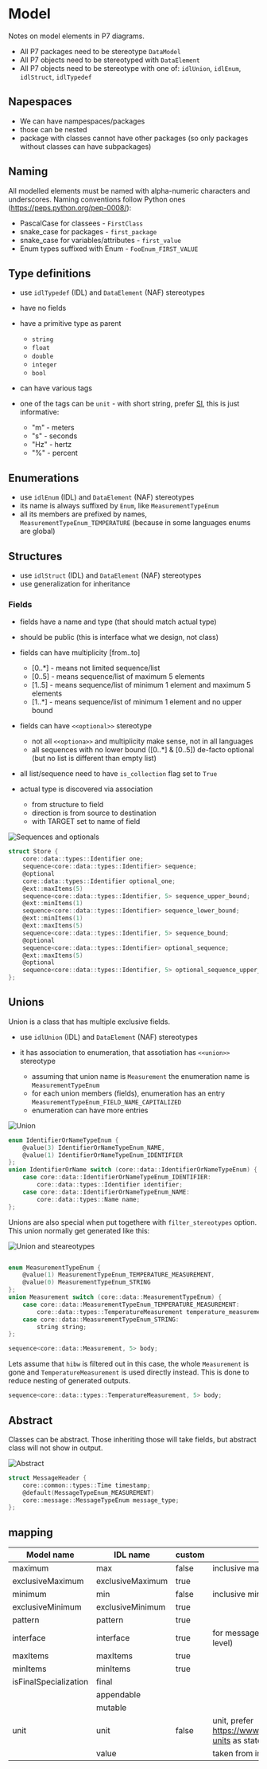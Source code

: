 # Model

Notes on model elements in P7 diagrams.

- All P7 packages need to be stereotype `DataModel`
- All P7 objects need to be stereotyped with `DataElement`
- All P7 objects need to be stereotype with one of: `idlUnion`, `idlEnum`, `idlStruct`, `idlTypedef`

## Napespaces

- We can have nampespaces/packages
- those can be nested
- package with classes cannot have other packages (so only packages without classes can have subpackages)

## Naming

All modelled elements must be named with alpha-numeric characters and underscores.
Naming conventions follow Python ones (https://peps.python.org/pep-0008/):

- PascalCase for classees - `FirstClass`
- snake_case for packages - `first_package`
- snake_case for variables/attributes - `first_value`
- Enum types suffixed with Enum - `FooEnum_FIRST_VALUE`

## Type definitions

- use `idlTypedef` (IDL) and `DataElement` (NAF) stereotypes
- have no fields
- have a primitive type as parent

  - `string`
  - `float`
  - `double`
  - `integer`
  - `bool`

- can have various tags
- one of the tags can be `unit` - with short string, prefer [SI](https://www.bipm.org/en/measurement-units), this is just informative:

  - "m" - meters
  - "s" - seconds
  - "Hz" - hertz
  - "%" - percent

## Enumerations

- use `idlEnum` (IDL) and `DataElement` (NAF) stereotypes
- its name is always suffixed by `Enum`, like `MeasurementTypeEnum`
- all its members are prefixed by names, `MeasurementTypeEnum_TEMPERATURE` (because in some languages enums are global)

## Structures

- use `idlStruct` (IDL) and `DataElement` (NAF) stereotypes
- use generalization for inheritance

### Fields

- fields have a name and type (that should match actual type)
- should be public (this is interface what we design, not class)
- fields can have multiplicity [from..to]

  - [0..*] - means not limited sequence/list
  - [0..5] - means sequence/list of maximum 5 elements
  - [1..5] - means sequence/list of minimum 1 element and maximum 5 elements
  - [1..*] - means sequence/list of minimum 1 element and no upper bound

- fields can have `<<optional>>` stereotype

  - not all `<<optiona>>` and multiplicity make sense, not in all languages
  - all sequences with no lower bound ([0..*] & [0..5]) de-facto optional (but no list is different than empty list)

- all list/sequence need to have `is_collection` flag set to `True`

- actual type is discovered via association

  - from structure to field
  - direction is from source to destination
  - with TARGET set to name of field

![Sequences and optionals](./docs/images/data/sequences.png)

```c
struct Store {
    core::data::types::Identifier one;
    sequence<core::data::types::Identifier> sequence;
    @optional
    core::data::types::Identifier optional_one;
    @ext::maxItems(5)
    sequence<core::data::types::Identifier, 5> sequence_upper_bound;
    @ext::minItems(1)
    sequence<core::data::types::Identifier> sequence_lower_bound;
    @ext::minItems(1)
    @ext::maxItems(5)
    sequence<core::data::types::Identifier, 5> sequence_bound;
    @optional
    sequence<core::data::types::Identifier> optional_sequence;
    @ext::maxItems(5)
    @optional
    sequence<core::data::types::Identifier, 5> optional_sequence_upper_bound;
};
```

## Unions

Union is a class that has multiple exclusive fields.

- use `idlUnion` (IDL) and `DataElement` (NAF) stereotypes
- it has association to enumeration, that assotiation has `<<union>>` stereotype

  - assuming that union name is `Measurement` the enumeration name is `MeasurementTypeEnum`
  - for each union members (fields), enumeration has an entry `MeasurementTypeEnum_FIELD_NAME_CAPITALIZED`
  - enumeration can have more entries

![Union](./docs/images/data/identifier.png)

```c
enum IdentifierOrNameTypeEnum {
    @value(3) IdentifierOrNameTypeEnum_NAME,
    @value(1) IdentifierOrNameTypeEnum_IDENTIFIER
};
union IdentifierOrName switch (core::data::IdentifierOrNameTypeEnum) {
    case core::data::IdentifierOrNameTypeEnum_IDENTIFIER:
        core::data::types::Identifier identifier;
    case core::data::IdentifierOrNameTypeEnum_NAME:
        core::data::types::Name name;
};
  ```

Unions are also special when put togethere with `filter_stereotypes` option. This union normally get generated like this:

![Union and steareotypes](./docs/images/data/measurement.png)

```c

enum MeasurementTypeEnum {
    @value(1) MeasurementTypeEnum_TEMPERATURE_MEASUREMENT,
    @value(0) MeasurementTypeEnum_STRING
};
union Measurement switch (core::data::MeasurementTypeEnum) {
    case core::data::MeasurementTypeEnum_TEMPERATURE_MEASUREMENT:
        core::data::types::TemperatureMeasurement temperature_measurement;
    case core::data::MeasurementTypeEnum_STRING:
        string string;
};

sequence<core::data::Measurement, 5> body;
```

Lets assume that `hibw` is filtered out in this case, the whole `Measurement` is gone and `TemperatureMeasurement` is used directly instead.
This is done to reduce nesting of generated outputs.

```c
sequence<core::data::types::TemperatureMeasurement, 5> body;
```

## Abstract

Classes can be abstract. Those inheriting those will take fields, but abstract class will not show in output.

![Abstract](./docs/images/message/header.png)

```c
struct MessageHeader {
    core::common::types::Time timestamp;
    @default(MessageTypeEnum_MEASUREMENT)
    core::message::MessageTypeEnum message_type;
};
```


## mapping

| Model name            | IDL name         | custom | comment                                                                            |
| --------------------- | ---------------- | ------ | ---------------------------------------------------------------------------------- |
| maximum               | max              | false  | inclusive maximum                                                                  |
| exclusiveMaximum      | exclusiveMaximum | true   |                                                                                    |
| minimum               | min              | false  | inclusive minimum                                                                  |
| exclusiveMinimum      | exclusiveMinimum | true   |                                                                                    |
| pattern               | pattern          | true   |                                                                                    |
| interface             | interface        | true   | for messages/interface definitinons (top level)                                    |
| maxItems              | maxItems         | true   |                                                                                    |
| minItems              | minItems         | true   |                                                                                    |
| isFinalSpecialization | final            |        |                                                                                    |
|                       | appendable       |        |                                                                                    |
|                       | mutable          |        |                                                                                    |
| unit                  | unit             | false  | unit, prefer https://www.bipm.org/en/measurement-units as stated in IDL definition |
|                       | value            |        | taken from initial value of attribute                                              |
